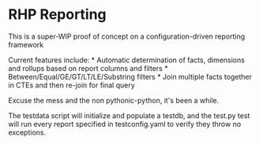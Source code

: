 # RHP Reporting
This is a super-WIP proof of concept on a configuration-driven reporting framework

Current features include:
    * Automatic determination of facts, dimensions and rollups based on report columns and filters
    * Between/Equal/GE/GT/LT/LE/Substring filters
    * Join multiple facts together in CTEs and then re-join for final query

Excuse the mess and the non pythonic-python, it's been a while.

The testdata script will initialize and populate a testdb, and the test.py test will run every report specified in testconfig.yaml to verify they throw no exceptions.

